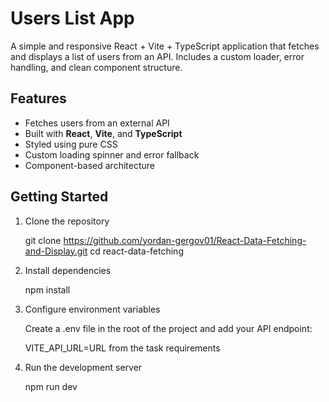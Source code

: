 # Users List App


A simple and responsive React + Vite + TypeScript application that fetches and displays a list of users from an API. Includes a custom loader, error handling, and clean component structure.


## Features

- Fetches users from an external API
- Built with **React**, **Vite**, and **TypeScript**
- Styled using pure CSS
- Custom loading spinner and error fallback
- Component-based architecture


## Getting Started


1. Clone the repository

   git clone https://github.com/yordan-gergov01/React-Data-Fetching-and-Display.git
   cd react-data-fetching


2. Install dependencies

   npm install


3. Configure environment variables

   Create a .env file in the root of the project and add your API endpoint:

   VITE_API_URL=URL from the task requirements


4. Run the development server

   npm run dev
